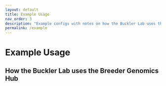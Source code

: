 ```yaml
---
layout: default
title: Example Usage
nav_order: 3
description: "Example configs with notes on how the Buckler Lab uses the Breeder Genomics Hub"
permalink: /example
---
```


# Example Usage
## How the Buckler Lab uses the Breeder Genomics Hub